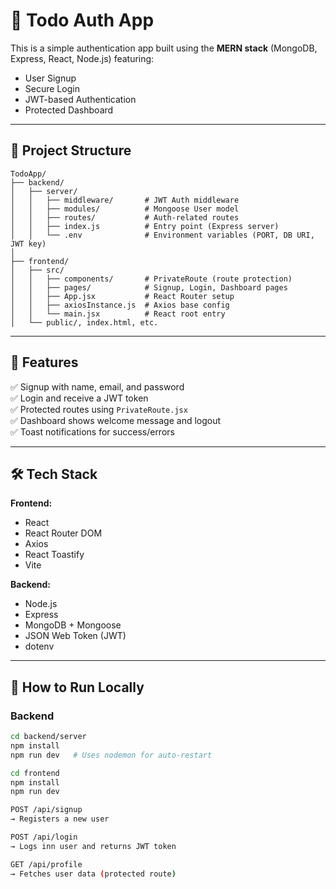# 🔐 Todo Auth App

This is a simple authentication app built using the **MERN stack** (MongoDB, Express, React, Node.js) featuring:

- User Signup
- Secure Login
- JWT-based Authentication
- Protected Dashboard

---

## 📁 Project Structure

```
TodoApp/
├── backend/
│   ├── server/
│   │   ├── middleware/       # JWT Auth middleware
│   │   ├── modules/          # Mongoose User model
│   │   ├── routes/           # Auth-related routes
│   │   ├── index.js          # Entry point (Express server)
│   │   └── .env              # Environment variables (PORT, DB URI, JWT key)
│
├── frontend/
│   ├── src/
│   │   ├── components/       # PrivateRoute (route protection)
│   │   ├── pages/            # Signup, Login, Dashboard pages
│   │   ├── App.jsx           # React Router setup
│   │   ├── axiosInstance.js  # Axios base config
│   │   └── main.jsx          # React root entry
│   └── public/, index.html, etc.
```

---

## 🚀 Features

✅ Signup with name, email, and password  
✅ Login and receive a JWT token  
✅ Protected routes using `PrivateRoute.jsx`  
✅ Dashboard shows welcome message and logout  
✅ Toast notifications for success/errors  

---

## 🛠️ Tech Stack

**Frontend:**
- React
- React Router DOM
- Axios
- React Toastify
- Vite

**Backend:**
- Node.js
- Express
- MongoDB + Mongoose
- JSON Web Token (JWT)
- dotenv

---

## 🔧 How to Run Locally

### Backend

```bash
cd backend/server
npm install
npm run dev   # Uses nodemon for auto-restart

cd frontend
npm install
npm run dev

POST /api/signup
→ Registers a new user

POST /api/login
→ Logs inn user and returns JWT token

GET /api/profile
→ Fetches user data (protected route)
